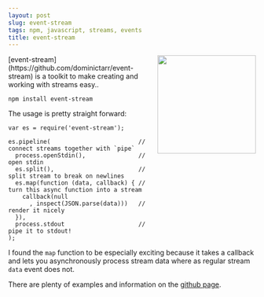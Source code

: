 ```yaml
---
layout: post
slug: event-stream
tags: npm, javascript, streams, events
title: event-stream
---
```

<img src="/logos/event-stream.gif" style="width: 200px; float: right"/>
[event-stream](https://github.com/dominictarr/event-stream)
is a toolkit to make creating and working with streams easy..

    npm install event-stream

The usage is pretty straight forward:

    var es = require('event-stream');

    es.pipeline(                         // connect streams together with `pipe`
      process.openStdin(),               // open stdin
      es.split(),                        // split stream to break on newlines
      es.map(function (data, callback) { // turn this async function into a stream
        callback(null
          , inspect(JSON.parse(data)))   // render it nicely
      }),
      process.stdout                     // pipe it to stdout!
    );

I found the `map` function to be especially exciting because it takes a
callback and lets you asynchronously process stream data where as
regular stream `data` event does not.

There are plenty of examples and information on the [github
page](https://github.com/dominictarr/event-stream).

